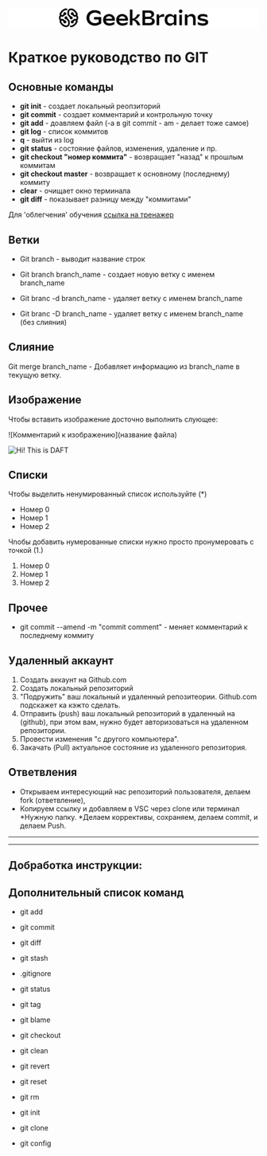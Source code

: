 ![GB logo - create wiht support](https://raw.githubusercontent.com/ealopatin/GB/main/LogoGB.png)

# Краткое руководство по GIT
## **Основные команды**

* **git init** - создает локальный реопзиторий
* **git commit** - создает комментарий и контрольную точку
* **git add** - доавляем файл (-а в git commit - am - делает тоже самое)
* **git log** - список коммитов
* **q** - выйти из log
* **git status** - состояние файлов, изменения, удаление и пр.
* **git checkout "номер коммита"** - возвращает "назад" к прошлым коммитам
* **git checkout master** - возвращает к основному (последнему) коммиту 
* **clear** - очищает окно терминала
* **git diff** - показывает разницу между "коммитами"

Для 'облегчения' обучения 
[cсылка на тренажер](https://learngitbranching.js.org/)


## **Ветки**

* Git branch - выводит название строк

* Git branch branch_name - создает новую ветку с именем branch_name

* Git branc -d branch_name - удаляет ветку с именем branch_name

* Git branc -D branch_name - удаляет ветку с именем branch_name (без слияния)


## **Слияние**

Git merge branch_name - Добавляет информацию из branch_name в текущую ветку.


## **Изображение**

Чтобы вставить изображение досточно выполнить слующее:

![Комментарий к изображению](название файла)

![Hi! This is DAFT](daft.jpg)


## **Списки**

Чтобы выделить ненумированный список используйте (*)

* Номер 0
* Номер 1
* Номер 2

Чnобы добавить нумерованные списки нужно просто пронумеровать с точкой (1.)

1. Номер 0
2. Номер 1
3. Номер 2

## Прочее

* git commit --amend -m "commit comment" - меняет комментарий к последнему коммиту

## Удаленный аккаунт

1. Создать аккаунт на Github.com
2. Создать локальный репозиторий
3. "Подружить" ваш локальный и удаленный репозитеории. Github.com подскажет ка кэжто сделать.
4. Отправить (push) ваш локальный репозиторий в удаленный на (github), при этом вам, нужно будет авторизоваться на удаленном репозитории.
5. Провести изменения "с другого компьютера".
6. Закачать (Pull) актуальное состояние из удаленного репозитория.

## Ответвления

* Открываем интересующий нас репозиторий пользователя, 
делаем fork (ответвление), 
* Копируем ссылку и добавляем в VSC через clone или терминал  *Нужную папку.
*Делаем коррективы, сохраняем, делаем commit, и делаем Push.

___
___
## Добработка инструкции:
## Дополнительный список команд

* git add  
* git commit 
* git diff 
* git stash 
* .gitignore

* git status 
* git tag 
* git blame

* git checkout 
* git clean 
* git revert 
* git reset 
* git rm

* git init 
* git clone 
* git config
